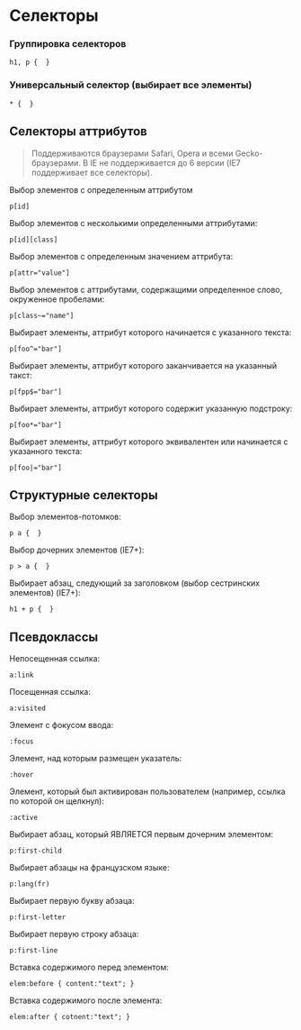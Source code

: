 Селекторы
================================================================================

### Группировка селекторов

    h1, p {  }

### Универсальный селектор (выбирает все элементы)

    * {  }


Селекторы аттрибутов
--------------------------------------------------------------------------------

> Поддерживаются браузерами Safari, Opera и всеми Gecko-браузерами. В IE не поддерживается до 6 версии (IE7 поддерживает все селекторы).

Выбор элементов с определенным аттрибутом

    p[id]

Выбор элементов с несколькими определенными аттрибутами:

    p[id][class]

Выбор элементов с определенным значением аттрибута:

    p[attr="value"]

Выбор элементов с аттрибутами, содержащими определенное слово, окруженное пробелами:

    p[class~="name"]

Выбирает элементы, аттрибут которого начинается с указанного текста:

    p[foo^="bar"]

Выбирает элементы, аттрибут которого заканчивается на указанный такст:

    p[fpp$="bar"]

Выбирает элементы, аттрибут которого содержит указанную подстроку:

    p[foo*="bar"]

Выбирает элементы, аттрибут которого эквивалентен или начинается с указанного текста:

    p[foo|="bar"]


Структурные селекторы
--------------------------------------------------------------------------------

Выбор элементов-потомков:

    p a {  }

Выбор дочерних элементов (IE7+):

    p > a {  }

Выбирает абзац, следующий за заголовком (выбор сестринских элементов) (IE7+):

    h1 + p {  }


Псевдоклассы
--------------------------------------------------------------------------------

Непосещенная ссылка:

    a:link      

Посещенная ссылка:

    a:visited   

Элемент с фокусом ввода:

    :focus      

Элемент, над которым размещен указатель:

    :hover      

Элемент, который был активирован пользователем (например, ссылка по которой он щелкнул):

    :active     

Выбирает абзац, который ЯВЛЯЕТСЯ первым дочерним элементом:

    p:first-child 

Выбирает абзацы на французском языке:

    p:lang(fr) 

Выбирает первую букву абзаца:

    p:first-letter 

Выбирает первую строку абзаца:

    p:first-line 

Вставка содержимого перед элементом:

    elem:before { content:"text"; }

Вставка содержимого после элемента:
 
    elem:after { cotnent:"text"; } 